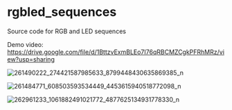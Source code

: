 # rgbled_sequences
Source code for RGB and LED sequences

Demo video:
https://drive.google.com/file/d/1BttzvExmBLEo7I76qRBCMZCgkPFRhMRz/view?usp=sharing

![261490222_274421587985633_8799448430635869385_n](https://user-images.githubusercontent.com/93936192/144430500-a5ca268f-63cb-4d59-aefc-2ef69f0de5ee.jpg)

![261484771_608503593534449_4453615940518772098_n](https://user-images.githubusercontent.com/93936192/144430541-7b8852bc-a9b8-4f54-88da-899a575fde38.jpg)

![262961233_1061882491021772_4877625134931778330_n](https://user-images.githubusercontent.com/93936192/144430559-22df5116-64db-46ab-88f0-d34534a57d48.jpg)
